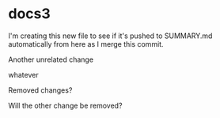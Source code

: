 # docs3

I'm creating this new file to see if it's pushed to SUMMARY.md automatically from here as I merge this commit.

Another unrelated change

whatever



Removed changes?

Will the other change be removed?
